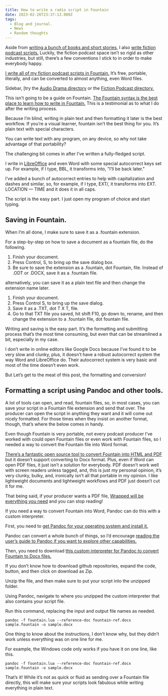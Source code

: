 ```yaml
---
title: How to write a radio script in Fountain
date: 2023-02-26T23:37:13.000Z
tags:
  - Blog and journal.
  - News
  - Random thoughts
---
```


Aside from [writing a bunch of books and short stories,](https://robertkingett.com/writings/) I also [write fiction podcast scripts.](/posts/tags/audio) Luckily, the fiction podcast space isn’t so rigid as other industries, but still, there’s a few conventions I stick to in order to make everybody happy.

[I write all of my fiction podcast scripts in Fountain.](https://fountain.io/howto) It’s free, portable, literally, and can be converted to almost anything, even Word files.

Sidebar, \[try the [Audio Drama directory](http://audio-drama.com/doku.php) or the [Fiction Podcast directory.](https://fictionpodcasts.com/)

This isn’t going to be a guide on Fountain. [The Fountain syntax is the best place to learn how to write in Fountain.](https://fountain.io/syntax) This is a testimonial as to what I do after the writing process.

Because I’m blind, writing in plain text and then formatting it later is the best workflow. If you’re a visual learner, fountain isn’t the best thing for you. It’s plain text with special characters.

You can write text with any program, on any device, so why not take advantage of that portability?

The challenging bit comes in after I’ve written a fully-fledged script.

I write in [LibreOffice](https://www.libreoffice.org/download/download-libreoffice/) and even Word with some special autocorrect keys set up. For example, if I type, BBL, it transforms into, "I’ll be back later."

I’ve added a bunch of autocorrect entries to help with capitalization and dashes and similar, so, for example, if I type, EXT/, it transforms into EXT. LOCATION — TIME and it does it in all caps.

The script is the easy part. I just open my program of choice and start typing.

## Saving in Fountain.

When I’m all done, I make sure to save it as a .fountain extension.

For a step-by-step on how to save a document as a fountain file, do the following.

1.  Finish your document.
2.  Press Control, S, to bring up the save dialog box.
3.  Be sure to save the extension as a .fountain, dot Fountain, file. Instead of .ODT or .DOCX, save it as a .fountain file.

alternatively, you can save it as a plain text file and then change the extension name later.

1.  Finish your document.
2.  Press Control S, to bring up the save dialog.
3.  Save it as a .TXT, dot T X T, file.
4.  Go to that TXT file you saved, hit shift F10, go down to, rename, and then change the extension to a .fountain file, dot fountain file.

Writing and saving is the easy part. It’s the formatting and submitting process that’s the most time consuming, but even that can be streamlined a bit, especially in my case.

I don’t write in online editors like Google Docs because I’ve found it to be very slow and clunky, plus, it doesn’t have a robust autocorrect system the way Word and LibreOffice do. Their autocorrect system is very basic and most of the time doesn’t even work.

But Let’s get to the meat of this post, the formatting and conversion!

## Formatting a script using Pandoc and other tools.

A lot of tools can open, and read, fountain files, so, in most cases, you can save your script in a Fountain file extension and send that over. The producer can open the script in anything they want and it will come out nicely formatted. For those times when they insist on another format, though, that’s where the below comes in handy.

Even though Fountain is very portable, not every podcast producer I’ve worked with could open Fountain files or even work with Fountain files, so I needed a way to convert the Fountain file into Word format.

[There’s a fantastic open source tool to convert Fountain into HTML and PDF](https://github.com/Wraparound/wrap) but it doesn’t support converting to Docx format. Plus, even if Word can open PDF files, it just isn’t a solution for everybody. PDF doesn’t work well with screen readers unless tagged, and, this is just my personal opinion, it’s very clunky, bulky, and, ironically isn’t all that portable in my opinion. I like lightweight documents and lightweight workflows and PDF just doesn’t cut it for me.

That being said, if your producer wants a PDF file, [Wrapped will be everything you need](https://github.com/Wraparound/wrap) and you can stop reading!

If you need a way to convert Fountain into Word, Pandoc can do this with a custom interpreter.

First, you need to [get Pandoc for your operating system and install it.](https://pandoc.org/installing.html)

Pandoc can convert a whole bunch of things, so I’d encourage [reading the user’s guide to Pandoc if you want to explore other capabilities.](https://pandoc.org/getting-started.html)

Then, you need to download [this custom interpreter for Pandoc to convert Fountain to Docx files.](https://github.com/pandoc/pandoc-fountain)

If you don’t know how to download github repositories, expand the code, button, and then click on download as Zip.

Unzip the file, and then make sure to put your script into the unzipped folder.

Using Pandoc, navigate to where you unzipped the custom interpreter that also contains your script file.

Run this command, replacing the input and output file names as needed.

`pandoc -f fountain.lua --reference-doc fountain-ref.docx sample.fountain -o sample.docx`

One thing to know about the instructions, I don’t know why, but they didn’t work unless everything was on one line for me.

For example, the Windows code only works if you have it on one line, like this.

`pandoc -f fountain.lua --reference-doc fountain-ref.docx sample.fountain -o sample.docx`

That’s it! While it’s not as quick or fluid as sending over a Fountain file directly, this will make sure your scripts look fabulous while writing everything in plain text.
